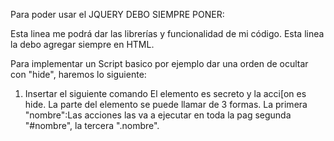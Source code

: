 Para poder usar el JQUERY DEBO SIEMPRE PONER:
<script src="https://ajax.googleapis.com/ajax/libs/jquery/3.7.1/jquery.min.js"></script> 
Esta linea me podrá dar las librerías y funcionalidad de mi código.
Esta linea la debo agregar siempre en HTML.

Para implementar un Script basico por ejemplo dar una orden de ocultar con "hide", haremos lo siguiente:
1. Insertar el siguiente comando <script> jQuery(document).ready(function(){
                                $("#Secreto").hide();
                                }) </script>
El elemento es secreto y la acci[on es hide.
La parte del elemento se puede llamar de 3 formas.
La primera "nombre":Las acciones las va a ejecutar en toda la pag 
segunda "#nombre", 
la tercera ".nombre".
